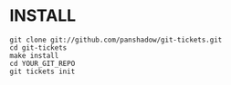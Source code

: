 INSTALL
=======

    git clone git://github.com/panshadow/git-tickets.git
    cd git-tickets
    make install
    cd YOUR_GIT_REPO
    git tickets init


